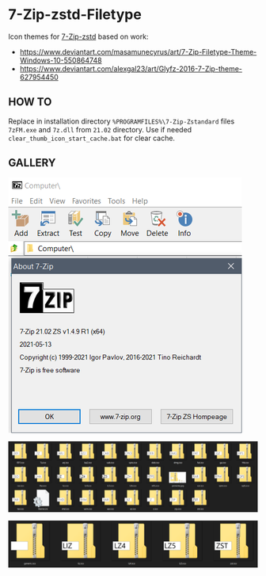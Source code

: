 # 7-Zip-zstd-Filetype

Icon themes for [7-Zip-zstd](https://github.com/mcmilk/7-Zip-zstd) based on work:
- https://www.deviantart.com/masamunecyrus/art/7-Zip-Filetype-Theme-Windows-10-550864748 <br/>
- https://www.deviantart.com/alexgal23/art/Glyfz-2016-7-Zip-theme-627954450

## HOW TO

Replace in installation directory `%PROGRAMFILES%\7-Zip-Zstandard` files `7zFM.exe` and `7z.dll` from `21.02` directory.
Use if needed `clear_thumb_icon_start_cache.bat` for clear cache. 

## GALLERY

![3](./img/fm.png)

![1](./img/filetypes-all.png)

![2](./img/filetypes-zstd.png)

